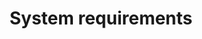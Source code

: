 ---
lang: en
layout: doc
permalink: /doc/system-requirements/
redirect_from:
- /system-requirements/
- /en/doc/system-requirements/
- /doc/SystemRequirements/
- /wiki/SystemRequirements/
redirect_to: https://qubes-doc-rst.readthedocs.io/en/latest/user/hardware/system-requirements.html
ref: 142
title: System requirements
---